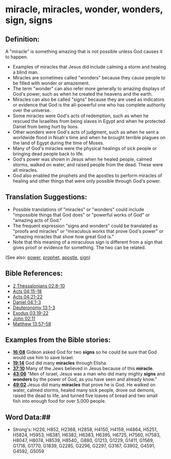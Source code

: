 # miracle, miracles, wonder, wonders, sign, signs #

## Definition: ##

A "miracle" is something amazing that is not possible unless God causes it to happen.

* Examples of miracles that Jesus did include calming a storm and healing a blind man.
* Miracles are sometimes called "wonders" because they cause people to be filled with wonder or amazement.
* The term "wonder" can also refer more generally to amazing displays of God's power, such as when he created the heavens and the earth.
* Miracles can also be called "signs" because they are used as indicators or evidence that God is the all-powerful one who has complete authority over the universe.
* Some miracles were God's acts of redemption, such as when he rescued the Israelites from being slaves in Egypt and when he protected Daniel from being hurt by lions.
* Other wonders were God's acts of judgment, such as when he sent a worldwide flood in Noah's time and when he brought terrible plagues on the land of Egypt during the time of Moses.
* Many of God's miracles were the physical healings of sick people or bringing dead people back to life.
* God's power was shown in Jesus when he healed people, calmed storms, walked on water, and raised people from the dead. These were all miracles.
* God also enabled the prophets and the apostles to perform miracles of healing and other things that were only possible through God's power.

## Translation Suggestions: ##

* Possible translations of "miracles" or "wonders" could include "impossible things that God does" or "powerful works of God" or "amazing acts of God."
* The frequent expression "signs and wonders" could be translated as "proofs and miracles" or "miraculous works that prove God's power" or "amazing miracles that show how great God is."
* Note that this meaning of a miraculous sign is different from a sign that gives proof or evidence for something. The two can be related.

(See also: [power](power.md), [prophet](prophet.md), [apostle](apostle.md), [sign](sign.md))

## Bible References: ##

* [2 Thessalonians 02:8-10](rc://en/tn/help/2th/02/08)
* [Acts 04:15-18](rc://en/tn/help/act/04/15)
* [Acts 04:21-22](rc://en/tn/help/act/04/21)
* [Daniel 04:1-3](rc://en/tn/help/dan/04/01)
* [Deuteronomy 13:1-3](rc://en/tn/help/deu/13/01)
* [Exodus 03:19-22](rc://en/tn/help/exo/03/19)
* [John 02:11](rc://en/tn/help/jhn/02/11)
* [Matthew 13:57-58](rc://en/tn/help/mat/13/57)

## Examples from the Bible stories: ##

* __[16:08](rc://en/tn/help/obs/16/08)__ Gideon asked God for two __signs__  so he could be sure that God would use him to save Israel.
* __[19:14](rc://en/tn/help/obs/19/14)__ God did many __miracles__  through Elisha.
* __[37:10](rc://en/tn/help/obs/37/10)__ Many of the Jews believed in Jesus because of this __miracle__.
* __[43:06](rc://en/tn/help/obs/43/06)__ "Men of Israel, Jesus was a man who did many mighty __signs__  and __wonders__  by the power of God, as you have seen and already know."
* __[49:02](rc://en/tn/help/obs/49/02)__ Jesus did many __miracles__  that prove he is God. He walked on water, calmed storms, healed many sick people, drove out demons, raised the dead to life, and turned five loaves of bread and two small fish into enough food for over 5,000 people.


## Word Data:##

* Strong's: H226, H852, H2368, H2858, H4150, H4159, H4864, H5251, H5824, H5953, H6381, H6382, H6383, H6395, H6725, H7560, H7583, H8047, H8074, H8539, H8540,, G880, G1213, G1229, G1411, G1569, G1718, G1770, G1839, G2285, G2296, G2297, G3167, G3902, G4591, G4592, G5059
